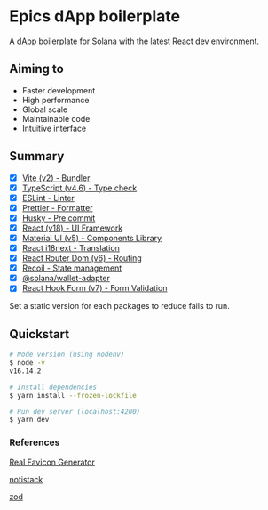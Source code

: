 # Epics dApp boilerplate

A dApp boilerplate for Solana with the latest React dev environment.

## Aiming to

- Faster development
- High performance
- Global scale
- Maintainable code
- Intuitive interface

## Summary

- [x] [Vite (v2) - Bundler](https://vitejs.dev/)
- [x] [TypeScript (v4.6) - Type check](https://www.typescriptlang.org/)
- [x] [ESLint - Linter](https://eslint.org/)
- [x] [Prettier - Formatter](https://prettier.io/)
- [x] [Husky - Pre commit](https://typicode.github.io/husky/#/)
- [x] [React (v18) - UI Framework](https://reactjs.org/)
- [x] [Material UI (v5) - Components Library](https://mui.com/)
- [x] [React i18next - Translation](https://react.i18next.com/)
- [x] [React Router Dom (v6) - Routing](https://reactrouter.com/)
- [x] [Recoil - State management](https://recoiljs.org/)
- [x] [@solana/wallet-adapter](https://solana-labs.github.io/wallet-adapter/)
- [x] [React Hook Form (v7) - Form Validation](https://react-hook-form.com/)

Set a static version for each packages to reduce fails to run.

## Quickstart

```bash
# Node version (using nodenv)
$ node -v
v16.14.2

# Install dependencies
$ yarn install --frozen-lockfile

# Run dev server (localhost:4200)
$ yarn dev
```

### References

[Real Favicon Generator](https://realfavicongenerator.net/)

[notistack](https://iamhosseindhv.com/notistack)

[zod](https://github.com/colinhacks/zod)
